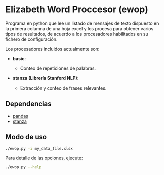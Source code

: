 # Elizabeth Word Proccesor (ewop)

Programa en python que lee un listado de mensajes de texto dispuesto en la primera columna de 
una hoja excel y los procesa para obtener varios tipos de resultados, de acuerdo a los 
procesadores habilitados en su fichero de configuración.

Los procesadores incluidos actualmente son:

- **basic**: 
    + Conteo de repeticiones de palabras.
    
- **stanza (Librería Stanford NLP)**:
    + Extracción y conteo de frases relevantes.

## Dependencias

- [pandas](https://pandas.pydata.org/docs/index.html)
- [stanza](https://github.com/stanfordnlp/stanza/)

## Modo de uso

```bash
./ewop.py -i my_data_file.xlsx
```

Para detalle de las opciones, ejecute:

```bash
./ewop.py --help
```
